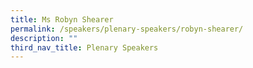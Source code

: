 ```yaml
---
title: Ms Robyn Shearer
permalink: /speakers/plenary-speakers/robyn-shearer/
description: ""
third_nav_title: Plenary Speakers
---
```

